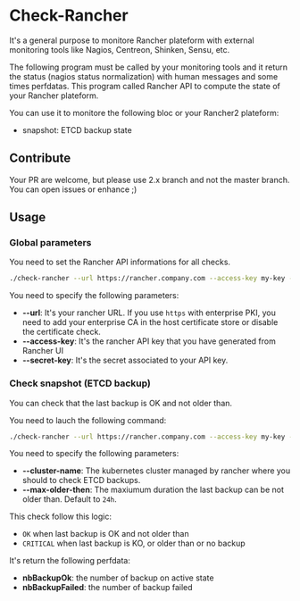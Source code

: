 # Check-Rancher

It's a general purpose to monitore Rancher plateform with external monitoring tools like Nagios, Centreon, Shinken, Sensu, etc.

The following program must be called by your monitoring tools and it return the status (nagios status normalization) with human messages and some times perfdatas.
This program called Rancher API to compute the state of your Rancher plateform.

You can use it to monitore the following bloc or your Rancher2 plateform:
- snapshot: ETCD backup state

## Contribute

Your PR are welcome, but please use 2.x branch and not the master branch.
You can open issues or enhance ;)

## Usage

### Global parameters

You need to set the Rancher API informations for all checks.

```sh
./check-rancher --url https://rancher.company.com --access-key my-key --secret-key ... 
```

You need to specify the following parameters:
- **--url**: It's your rancher URL. If you use `https` with enterprise PKI, you need to add your enterprise CA in the host certificate store or disable the certificate check.
- **--access-key**: It's the rancher API key that you have generated from Rancher UI
- **--secret-key**: It's the secret associated to your API key.

### Check snapshot (ETCD backup)

You can check that the last backup is OK and not older than.

You need to lauch the following command:

```sh
./check-rancher --url https://rancher.company.com --access-key my-key --secret-key check-snapshot --cluster-name my-k8s-cluster max-older-than 24h
```

You need to specify the following parameters:
- **--cluster-name**: The kubernetes cluster managed by rancher where you should to check ETCD backups.
- **--max-older-then**: The maxiumum duration the last backup can be not older than. Default to `24h`.

This check follow this logic:
- `OK` when last backup is OK and not older than
- `CRITICAL` when last backup is KO, or older than or no backup


It's return the following perfdata:
- **nbBackupOk**: the number of backup on active state
- **nbBackupFailed**: the number of backup failed 


